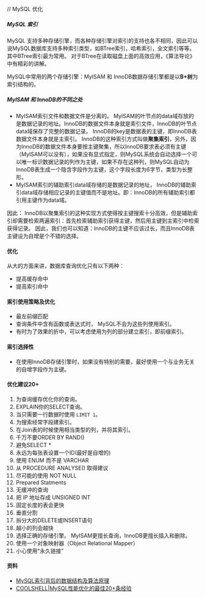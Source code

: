 // MySQL 优化

##### MySQL 索引
MySQL 支持多种存储引擎，而各种存储引擎对索引的支持也各不相同，因此可以说MySQL数据库支持多种索引类型，如BTree索引，哈希索引，全文索引等等。 其中BTree索引最为常用。 对于BTree在读取磁盘上面的高效应用，《算法导论》中有精彩的讲解。 

MySQL中常用的两个存储引擎：MyISAM 和 InnoDB数据存储引擎都是以**B+树**为索引结构的。


##### MyISAM 和 InnoDB的不同之处
- MyISAM索引文件和数据文件是分离的。 MyISAM的叶节点的data域存放的是数据记录的地址。InnoDB的数据文件本身就是索引文件，InnoDB的叶节点data域保存了完整的数据记录。 InnoDB的key是数据表的主键，即InnoDB表数据文件本身就是主索引。 InnoDB的这种索引方式叫做**聚集索引**，另外，因为InnoDB的数据文件本身要按主键聚集，所以InnoDB要求表必须有主键（MyISAM可以没有），如果没有显式指定，则MySQL系统会自动选择一个可以唯一标识数据记录的列作为主键，如果不存在这种列，则MySQL自动为InnoDB表生成一个隐含字段作为主键，这个字段长度为6字节，类型为长整形。
- MyISAM索引的辅助索引data域存储的是数据记录的地址， InnoDB的辅助索引data域存储相应记录的主键值而不是地址。即：InnoDB的所有辅助索引都引用主键作为data域。 

因此： InnoDB以聚集索引的这种实现方式使得按主键搜索十分高效，但是辅助索引却需要检索两遍索引：首先检索辅助索引获得主键，然后用主键到主索引中检索获得记录。 因此，我们也可以知道：InnoDB的主键不应该过长，而且InnoDB表主键设为自增是个不错的选择。 
#### 优化
从大的方面来讲，数据库查询优化只有以下两种：

- 提高缓存命中
- 提高索引命中

#### 索引使用策略及优化
- 最左前缀匹配
- 查询条件中含有函数或表达式时， MySQL不会为这些列使用索引。 
- 有时为了效果的折中，可以考虑使用为列的部分建立索引，即前缀索引。

#### 索引选择性
- 在使用InnoDB存储引擎时，如果没有特别的需要，最好使用一个与业务无关的自增字段作为主键。 

#### 优化建议20+
1. 为查询缓存优化你的查询。
2. EXPLAIN你的SELECT查询。
3. 当只需要一行数据时使用 `LIMIT 1`。
4. 为搜索经常字段建索引。
5. 在Join表的时候使用相当类型的列，并将其索引。 
6. 千万不要ORDER BY RAND()
7. 避免SELECT *
8. 永远为每张表设置一个ID(最好是自增的)
9. 使用 ENUM 而不是 VARCHAR
10. 从 PROCEDURE ANALYSE() 取得建议
11. 尽可能的使用 NOT NULL
12. Prepared Statments
13. 无缓冲的查询
14. 把 IP 地址存成 UNSIGNED INT 
15. 固定长度的表会更快
16. 垂直分割
17. 拆分大的DELETE或INSERT语句
18. 越小的列会越快
19. 选择正确的存储引擎。 MyISAM更擅长查询，InnoDB更擅长插入和删除。 
20. 使用一个对象映射器（Object Relational Mapper）
21. 小心使用“永久链接”


#### 资料
- [MySQL索引背后的数据结构及算法原理 ](http://blog.codinglabs.org/articles/theory-of-mysql-index.html)
- [COOLSHELL|MySQL性能优化的最佳20+条经验](http://coolshell.cn/articles/1846.html)
